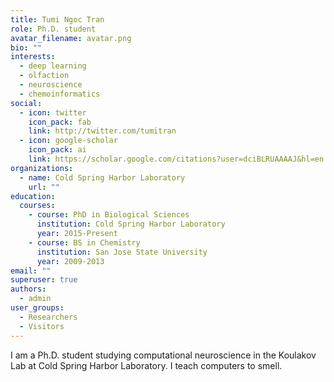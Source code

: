 ```yaml
---
title: Tumi Ngoc Tran
role: Ph.D. student
avatar_filename: avatar.png
bio: ""
interests:
  - deep learning
  - olfaction
  - neuroscience
  - chemoinformatics
social:
  - icon: twitter
    icon_pack: fab
    link: http://twitter.com/tumitran
  - icon: google-scholar
    icon_pack: ai
    link: https://scholar.google.com/citations?user=dciBLRUAAAAJ&hl=en
organizations:
  - name: Cold Spring Harbor Laboratory
    url: ""
education:
  courses:
    - course: PhD in Biological Sciences
      institution: Cold Spring Harbor Laboratory
      year: 2015-Present
    - course: BS in Chemistry
      institution: San Jose State University
      year: 2009-2013
email: ""
superuser: true
authors:
  - admin
user_groups:
  - Researchers
  - Visitors
---
```

I am a Ph.D. student studying computational neuroscience in the Koulakov Lab at Cold Spring Harbor Laboratory. I teach computers to smell.
